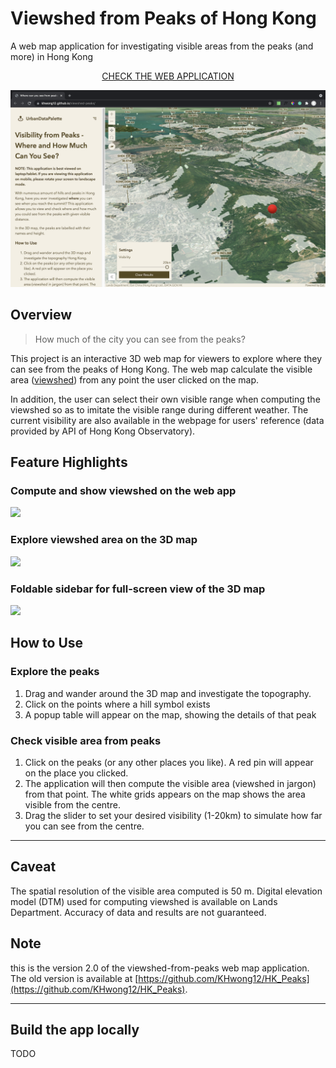 # Viewshed from Peaks of Hong Kong

A web map application for investigating visible areas from the peaks (and more) in Hong Kong

<p align="center">
  <a href="https://khwong12.github.io/viewshed-peaks/">
    CHECK THE WEB APPLICATION
  </a>
</p>

![](./man/fig/overview.png)

## Overview

> How much of the city you can see from the peaks?

This project is an interactive 3D web map for viewers to explore where they can see from the peaks of Hong Kong. The web map calculate the visible area ([viewshed](https://en.wikipedia.org/wiki/Viewshed)) from any point the user clicked on the map.

In addition, the user can select their own visible range when computing the viewshed so as to imitate the visible range during different weather. The current visibility are also available in the webpage for users' reference (data provided by API of Hong Kong Observatory).

## Feature Highlights

### Compute and show viewshed on the web app

![](./man/fig/compute-viewshed-3t.webp)

### Explore viewshed area on the 3D map

![](./man/fig/explore-viewshed-3t.webp)

### Foldable sidebar for full-screen view of the 3D map

![](./man/fig/foldable-sidebar.webp)

## How to Use

### Explore the peaks

1. Drag and wander around the 3D map and investigate the topography.
1. Click on the points where a hill symbol exists
1. A popup table will appear on the map, showing the details of that peak

### Check visible area from peaks

1. Click on the peaks (or any other places you like). A red pin will appear on the place you clicked.
1. The application will then compute the visible area (viewshed in jargon) from that point. The white grids appears on the map shows the area visible from the centre.
1. Drag the slider to set your desired visibility (1-20km) to simulate how far you can see from the centre.

---

## Caveat

The spatial resolution of the visible area computed is 50 m. Digital elevation model (DTM) used for computing viewshed is available on Lands Department. Accuracy of data and results are not guaranteed.

## Note

this is the version 2.0 of the viewshed-from-peaks web map application. The old version is available at [https://github.com/KHwong12/HK_Peaks](https://github.com/KHwong12/HK_Peaks).

---

## Build the app locally

TODO
